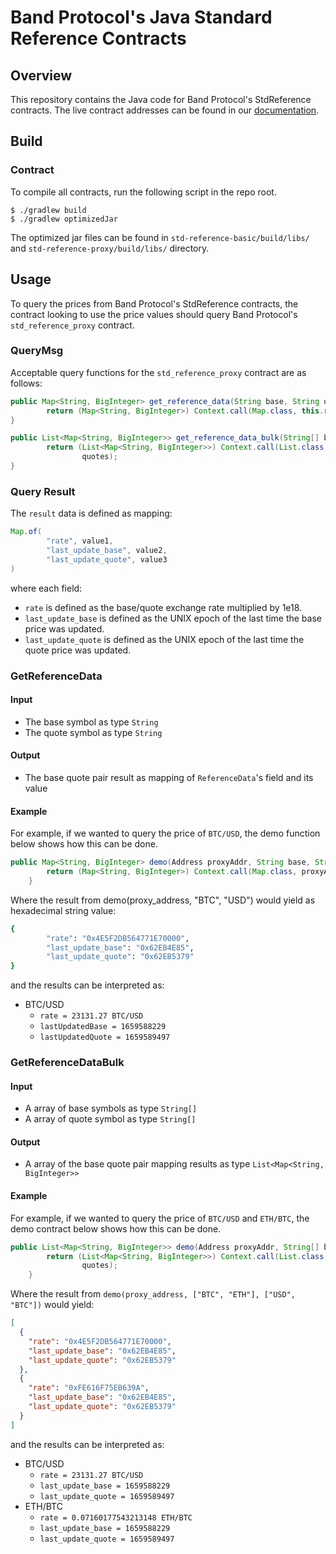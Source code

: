 # Band Protocol's Java Standard Reference Contracts

## Overview

This repository contains the Java code for Band Protocol's StdReference contracts. The live contract
addresses can be found in
our [documentation](https://docs.bandchain.org/band-standard-dataset/supported-blockchains.html).

## Build

### Contract

To compile all contracts, run the following script in the repo root.

```console
$ ./gradlew build
$ ./gradlew optimizedJar
```

The optimized jar files can be found in `std-reference-basic/build/libs/` and `std-reference-proxy/build/libs/` directory.

## Usage

To query the prices from Band Protocol's StdReference contracts, the contract looking to use the price values should
query Band Protocol's `std_reference_proxy` contract.

### QueryMsg

Acceptable query functions for the `std_reference_proxy` contract are as follows:

```java
public Map<String, BigInteger> get_reference_data(String base, String quote) {
        return (Map<String, BigInteger>) Context.call(Map.class, this.ref, "getReferenceData", base, quote);
}

public List<Map<String, BigInteger>> get_reference_data_bulk(String[] bases, String[] quotes) {
        return (List<Map<String, BigInteger>>) Context.call(List.class, this.ref, "getReferenceDataBulk", bases,
                quotes);
}
```

### Query Result

The `result` data is defined as mapping:

```java
Map.of(
        "rate", value1,
        "last_update_base", value2,
        "last_update_quote", value3
)
```

where each field:

- `rate` is defined as the base/quote exchange rate multiplied by 1e18.
- `last_update_base` is defined as the UNIX epoch of the last time the base price was updated.
- `last_update_quote` is defined as the UNIX epoch of the last time the quote price was updated.

### GetReferenceData

#### Input

- The base symbol as type `String`
- The quote symbol as type `String`

#### Output

- The base quote pair result as mapping of `ReferenceData`'s field and its value

#### Example

For example, if we wanted to query the price of `BTC/USD`, the demo function below shows how this can be done.

```java
public Map<String, BigInteger> demo(Address proxyAddr, String base, String quote) {
        return (Map<String, BigInteger>) Context.call(Map.class, proxyAddr, "get_reference_data", base, quote);
    }
```

Where the result from demo(proxy_address, "BTC", "USD") would yield as hexadecimal string value:

```bash
{
        "rate": "0x4E5F2DB564771E70000",
        "last_update_base": "0x62EB4E85",
        "last_update_quote": "0x62EB5379"
}
```

and the results can be interpreted as:

- BTC/USD
  - `rate = 23131.27 BTC/USD`
  - `lastUpdatedBase = 1659588229`
  - `lastUpdatedQuote = 1659589497`

### GetReferenceDataBulk

#### Input

- A array of base symbols as type `String[]`
- A array of quote symbol as type `String[]`

#### Output

- A array of the base quote pair mapping results as type `List<Map<String, BigInteger>>`

#### Example

For example, if we wanted to query the price of `BTC/USD` and `ETH/BTC`, the demo contract below shows how this can be
done.

```java
public List<Map<String, BigInteger>> demo(Address proxyAddr, String[] bases, String[] quotes) {
        return (List<Map<String, BigInteger>>) Context.call(List.class, proxyAddr, "get_reference_data_bulk", bases,
                quotes);
    }
```

Where the result from `demo(proxy_address, ["BTC", "ETH"], ["USD", "BTC"])` would yield:

```json
[
  {
    "rate": "0x4E5F2DB564771E70000",
    "last_update_base": "0x62EB4E85",
    "last_update_quote": "0x62EB5379"
  },
  {
    "rate": "0xFE616F75EB639A",
    "last_update_base": "0x62EB4E85",
    "last_update_quote": "0x62EB5379"
  }
]
```

and the results can be interpreted as:

- BTC/USD
  - `rate = 23131.27 BTC/USD`
  - `last_update_base = 1659588229`
  - `last_update_quote = 1659589497`
- ETH/BTC
  - `rate = 0.07160177543213148 ETH/BTC`
  - `last_update_base = 1659588229`
  - `last_update_quote = 1659589497`
